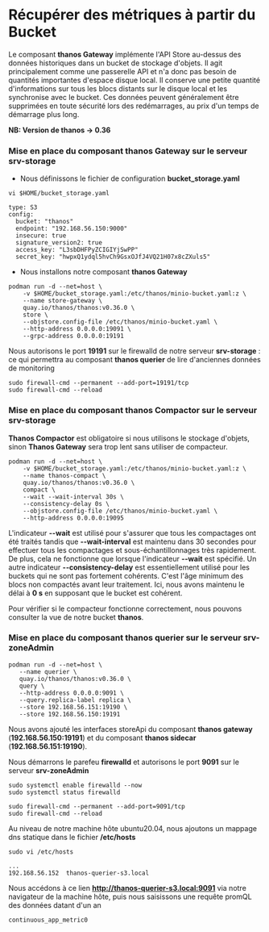 # Récupérer des métriques à partir du Bucket

Le composant **thanos Gateway** implémente l'API Store au-dessus des données historiques dans un bucket de stockage d'objets. Il agit principalement comme une passerelle API et n'a donc pas besoin de quantités importantes d'espace disque local. Il conserve une petite quantité d'informations sur tous les blocs distants sur le disque local et les synchronise avec le bucket. Ces données peuvent généralement être supprimées en toute sécurité lors des redémarrages, au prix d'un temps de démarrage plus long.

**NB: Version de thanos -> 0.36**

### Mise en place du composant thanos Gateway sur le serveur srv-storage

- Nous définissons le fichier de configuration **bucket_storage.yaml**

```
vi $HOME/bucket_storage.yaml
```

```
type: S3
config:
  bucket: "thanos"
  endpoint: "192.168.56.150:9000"
  insecure: true
  signature_version2: true
  access_key: "L3sbDHFPyZCIGIYjSwPP"
  secret_key: "hwpxQ1ydql5hvCh9GsxOJfJ4VQ21H07x8cZXuls5"
```

- Nous installons notre composant **thanos Gateway**

```
podman run -d --net=host \
    -v $HOME/bucket_storage.yaml:/etc/thanos/minio-bucket.yaml:z \
    --name store-gateway \
    quay.io/thanos/thanos:v0.36.0 \
    store \
    --objstore.config-file /etc/thanos/minio-bucket.yaml \
    --http-address 0.0.0.0:19091 \
    --grpc-address 0.0.0.0:19191
```

Nous autorisons le port **19191** sur le firewalld de notre serveur **srv-storage** : ce qui permettra au composant **thanos querier** de lire d'anciennes données de monitoring 

```
sudo firewall-cmd --permanent --add-port=19191/tcp
sudo firewall-cmd --reload
```

### Mise en place du composant thanos Compactor sur le serveur srv-storage

**Thanos Compactor** est obligatoire si nous utilisons le stockage d'objets, sinon **Thanos Gateway** sera trop lent sans utiliser de compacteur.

```
podman run -d --net=host \
    -v $HOME/bucket_storage.yaml:/etc/thanos/minio-bucket.yaml:z \
    --name thanos-compact \
    quay.io/thanos/thanos:v0.36.0 \
    compact \
    --wait --wait-interval 30s \
    --consistency-delay 0s \
    --objstore.config-file /etc/thanos/minio-bucket.yaml \
    --http-address 0.0.0.0:19095
```

L'indicateur **--wait** est utilisé pour s'assurer que tous les compactages ont été traités tandis que **--wait-interval** est maintenu dans 30 secondes pour effectuer tous les compactages et sous-échantillonnages très rapidement. De plus, cela ne fonctionne que lorsque l'indicateur **--wait** est spécifié. Un autre indicateur **--consistency-delay** est essentiellement utilisé pour les buckets qui ne sont pas fortement cohérents. C'est l'âge minimum des blocs non compactés avant leur traitement. Ici, nous avons maintenu le délai à **0 s** en supposant que le bucket est cohérent.

Pour vérifier si le compacteur fonctionne correctement, nous pouvons consulter la vue de notre bucket **thanos**.

### Mise en place du composant thanos querier sur le serveur srv-zoneAdmin

```
podman run -d --net=host \
   --name querier \
   quay.io/thanos/thanos:v0.36.0 \
   query \
   --http-address 0.0.0.0:9091 \
   --query.replica-label replica \
   --store 192.168.56.151:19190 \
   --store 192.168.56.150:19191
```

Nous avons ajouté les interfaces storeApi du composant **thanos gateway** (**192.168.56.150:19191**) et du composant **thanos sidecar** (**192.168.56.151:19190**).

Nous démarrons le parefeu **firewalld** et autorisons le port **9091** sur le serveur **srv-zoneAdmin**

```
sudo systemctl enable firewalld --now
sudo systemctl status firewalld
```

```
sudo firewall-cmd --permanent --add-port=9091/tcp
sudo firewall-cmd --reload
```

Au niveau de notre machine hôte ubuntu20.04, nous ajoutons un mappage dns statique dans le fichier **/etc/hosts**

```
sudo vi /etc/hosts
```

```
...
192.168.56.152  thanos-querier-s3.local
```

Nous accédons à ce lien **http://thanos-querier-s3.local:9091** via notre navigateur de la machine hôte, puis nous saisissons une requête promQL des données datant d'un an

```
continuous_app_metric0
```